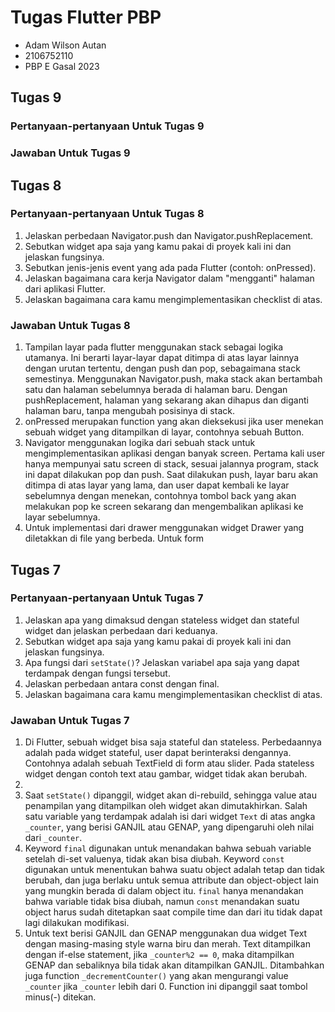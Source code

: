 # Tugas Flutter PBP

- Adam Wilson Autan
- 2106752110
- PBP E Gasal 2023

## Tugas 9

### Pertanyaan-pertanyaan Untuk Tugas 9

### Jawaban Untuk Tugas 9

## Tugas 8

### Pertanyaan-pertanyaan Untuk Tugas 8

1. Jelaskan perbedaan Navigator.push dan Navigator.pushReplacement.
2. Sebutkan widget apa saja yang kamu pakai di proyek kali ini dan jelaskan fungsinya.
3. Sebutkan jenis-jenis event yang ada pada Flutter (contoh: onPressed).
4. Jelaskan bagaimana cara kerja Navigator dalam "mengganti" halaman dari aplikasi Flutter.
5. Jelaskan bagaimana cara kamu mengimplementasikan checklist di atas.

### Jawaban Untuk Tugas 8

1. Tampilan layar pada flutter menggunakan stack sebagai logika utamanya. Ini berarti layar-layar dapat ditimpa di atas layar lainnya dengan urutan tertentu, dengan push dan pop, sebagaimana stack semestinya. Menggunakan Navigator.push, maka stack akan bertambah satu dan halaman sebelumnya berada di halaman baru. Dengan pushReplacement, halaman yang sekarang akan dihapus dan diganti halaman baru, tanpa mengubah posisinya di stack.
3. onPressed merupakan function yang akan dieksekusi jika user menekan sebuah widget yang ditampilkan di layar, contohnya sebuah Button.
4. Navigator menggunakan logika dari sebuah stack untuk mengimplementasikan aplikasi dengan banyak screen. Pertama kali user hanya mempunyai satu screen di stack, sesuai jalannya program, stack ini dapat dilakukan pop dan push. Saat dilakukan push, layar baru akan ditimpa di atas layar yang lama, dan user dapat kembali ke layar sebelumnya dengan menekan, contohnya tombol back yang akan melakukan pop ke screen sekarang dan mengembalikan aplikasi ke layar sebelumnya.
5. Untuk implementasi dari drawer menggunakan widget Drawer yang diletakkan di file yang berbeda. Untuk form 

## Tugas 7

### Pertanyaan-pertanyaan Untuk Tugas 7

1. Jelaskan apa yang dimaksud dengan stateless widget dan stateful widget dan jelaskan perbedaan dari keduanya.
2. Sebutkan widget apa saja yang kamu pakai di proyek kali ini dan jelaskan fungsinya.
3. Apa fungsi dari `setState()`? Jelaskan variabel apa saja yang dapat terdampak dengan fungsi tersebut.
4. Jelaskan perbedaan antara const dengan final.
5. Jelaskan bagaimana cara kamu mengimplementasikan checklist di atas.

### Jawaban Untuk Tugas 7

1. Di Flutter, sebuah widget bisa saja stateful dan stateless. Perbedaannya adalah pada widget stateful, user dapat berinteraksi dengannya. Contohnya adalah sebuah TextField di form atau slider. Pada stateless widget dengan contoh text atau gambar, widget tidak akan berubah.
2. 
3. Saat `setState()` dipanggil, widget akan di-rebuild, sehingga value atau penampilan yang ditampilkan oleh widget akan dimutakhirkan. Salah satu variable yang terdampak adalah isi dari widget `Text` di atas angka `_counter`, yang berisi GANJIL atau GENAP, yang dipengaruhi oleh nilai dari `_counter`.
4. Keyword `final` digunakan untuk menandakan bahwa sebuah variable setelah di-set valuenya, tidak akan bisa diubah. Keyword `const` digunakan untuk menentukan bahwa suatu object adalah tetap dan tidak berubah, dan juga berlaku untuk semua attribute dan object-object lain yang mungkin berada di dalam object itu. `final` hanya menandakan bahwa variable tidak bisa diubah, namun `const` menandakan suatu object harus sudah ditetapkan saat compile time dan dari itu tidak dapat lagi dilakukan modifikasi.
5. Untuk text berisi GANJIL dan GENAP menggunakan dua widget Text dengan masing-masing style warna biru dan merah. Text ditampilkan dengan if-else statement, jika `_counter%2 == 0`, maka ditampilkan GENAP dan sebaliknya bila tidak akan ditampilkan GANJIL. Ditambahkan juga function `_decrementCounter()` yang akan mengurangi value `_counter` jika `_counter` lebih dari 0. Function ini dipanggil saat tombol minus(-) ditekan.
